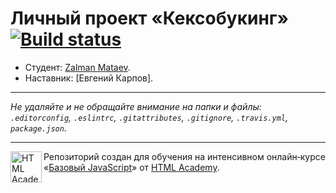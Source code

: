 # Личный проект «Кексобукинг» [![Build status][travis-image]][travis-url]

* Студент: [Zalman Mataev](https://up.htmlacademy.ru/javascript/11/user/345423).
* Наставник: [Евгений Карпов].

---

_Не удаляйте и не обращайте внимание на папки и файлы:_<br>
_`.editorconfig`, `.eslintrc`, `.gitattributes`, `.gitignore`, `.travis.yml`, `package.json`._

---

<a href="https://htmlacademy.ru/intensive/javascript"><img align="left" width="50" height="50" title="HTML Academy" src="https://up.htmlacademy.ru/static/img/intensive/javascript/logo-for-github.svg"></a>

Репозиторий создан для обучения на интенсивном онлайн‑курсе «[Базовый JavaScript](https://htmlacademy.ru/intensive/javascript)» от [HTML Academy](https://htmlacademy.ru).

[travis-image]: https://travis-ci.org/htmlacademy-javascript/345423-keksobooking.svg?branch=master
[travis-url]: https://travis-ci.org/htmlacademy-javascript/345423-keksobooking
